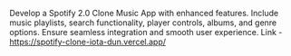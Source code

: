 Develop a Spotify 2.0 Clone Music App with enhanced features. Include music playlists, search functionality, player controls, albums, and genre options. Ensure seamless integration and smooth user experience.
Link - https://spotify-clone-iota-dun.vercel.app/
